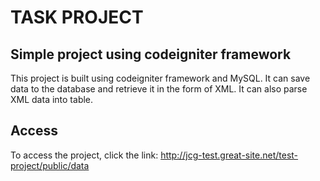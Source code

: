 # TASK PROJECT

## Simple project using codeigniter framework

This project is built using codeigniter framework and MySQL. It can save data to the database and retrieve it in the form of XML. It can also parse XML data into table.

## Access

To access the project, click the link:
http://jcg-test.great-site.net/test-project/public/data
